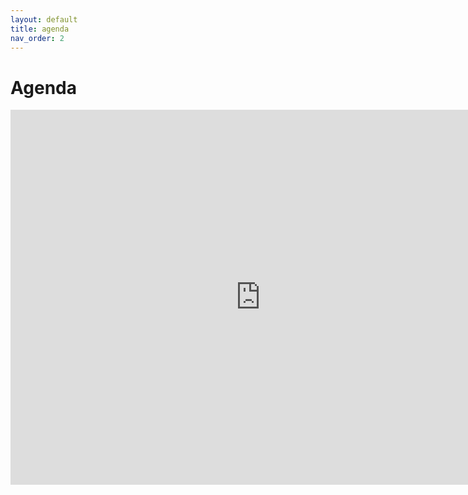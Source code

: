 ```yaml
---
layout: default
title: agenda
nav_order: 2
---
```


# Agenda

<iframe src="https://calendar.google.com/calendar/embed?height=600&amp;wkst=1&amp;bgcolor=%23ffffff&amp;ctz=America%2FSao_Paulo&amp;src=cm9kcmlnby5wcmVzdGVzQHBvYS5pZnJzLmVkdS5icg&amp;src=cHQuYnJhemlsaWFuI2hvbGlkYXlAZ3JvdXAudi5jYWxlbmRhci5nb29nbGUuY29t&amp;color=%237CB342&amp;color=%23c53f00&amp;mode=WEEK&amp;showTitle=1&amp;title=Rodrigo%20Prestes%20Machado" style="border-width:0" width="800" height="600" frameborder="0" scrolling="no"></iframe>